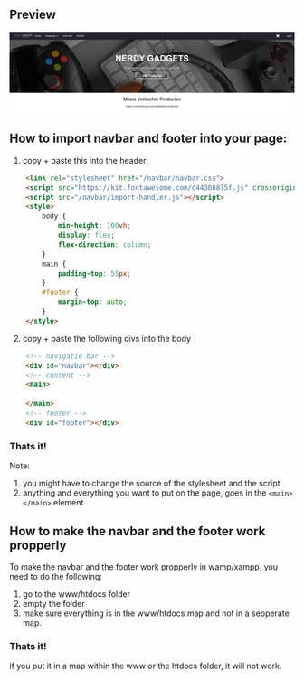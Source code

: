 ## Preview
![alt text](https://github.com/GyKevin/NerdyGadgets/blob/main/image/website.png)

## How to import navbar and footer into your page:

1. copy + paste this into the header:
```html
    <link rel="stylesheet" href="/navbar/navbar.css">
    <script src="https://kit.fontawesome.com/d44308875f.js" crossorigin="anonymous"></script>
    <script src="/navbar/import-handler.js"></script>
    <style>
        body {
            min-height: 100vh;
            display: flex;
            flex-direction: column;
        }
        main {
            padding-top: 55px;
        }
        #footer {
            margin-top: auto;
        }
    </style>
```
2. copy + paste the following divs into the body
```html
    <!-- navigatie bar -->
    <div id="navbar"></div>
    <!-- content -->
    <main>
        
    </main>
    <!-- footer -->
    <div id="footer"></div>
```
### Thats it!
Note:
1. you might have to change the source of the stylesheet and the script
2. anything and everything you want to put on the page, goes in the ```<main> </main>``` element

## How to make the navbar and the footer work propperly
To make the navbar and the footer work propperly in wamp/xampp, you need to do the following:
1. go to the www/htdocs folder
2. empty the folder
3. make sure everything is in the www/htdocs map and not in a sepperate map.

### Thats it!
if you put it in a map within the www or the htdocs folder, it will not work.
